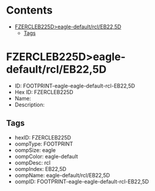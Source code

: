 



Contents
========

* [FZERCLEB225D>eagle-default/rcl/EB22,5D](#fzercleb225deagle-defaultrcleb225d)
	* [Tags](#tags)

# FZERCLEB225D>eagle-default/rcl/EB22,5D

- ID: FOOTPRINT-eagle-eagle-default-rcl-EB22,5D
- Hex ID: FZERCLEB225D
- Name: 
- Description: 

## Tags

- hexID: FZERCLEB225D
- oompType: FOOTPRINT
- oompSize: eagle
- oompColor: eagle-default
- oompDesc: rcl
- oompIndex: EB22,5D
- oompName: eagle-default/rcl/EB22,5D
- oompID: FOOTPRINT-eagle-eagle-default-rcl-EB22,5D
